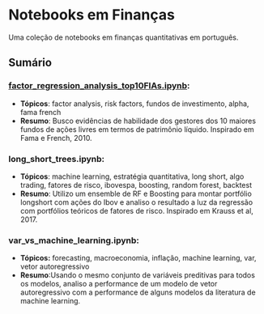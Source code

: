 # Notebooks em Finanças
Uma coleção de notebooks em finanças quantitativas em português.

## Sumário
### [factor_regression_analysis_top10FIAs.ipynb](https://github.com/enriquemq/finance_notebooks/blob/main/factor_regression_analysis_top10FIAs.ipynb):
  - **Tópicos**: factor analysis, risk factors, fundos de investimento, alpha, fama french
  - **Resumo**: Busco evidências de habilidade dos gestores dos 10 maiores fundos de ações livres em termos de patrimônio líquido. Inspirado em Fama e French, 2010.
  
### long_short_trees.ipynb:
  - **Tópicos**: machine learning, estratégia quantitativa, long short, algo trading, fatores de risco, ibovespa, boosting, random forest, backtest
  - **Resumo**: Utilizo um ensemble de RF e Boosting para montar portfólio longshort com ações do Ibov e analiso o resultado a luz da regressão com portfólios teóricos de fatores de risco. Inspirado em Krauss et al, 2017.

### var_vs_machine_learning.ipynb:
  - **Tópicos:** forecasting, macroeconomia, inflação, machine learning, var, vetor autoregressivo
  - **Resumo**:Usando o mesmo conjunto de variáveis preditivas para todos os modelos, analiso a performance de um modelo de vetor autoregressivo com a performance de alguns modelos da literatura de machine learning.
